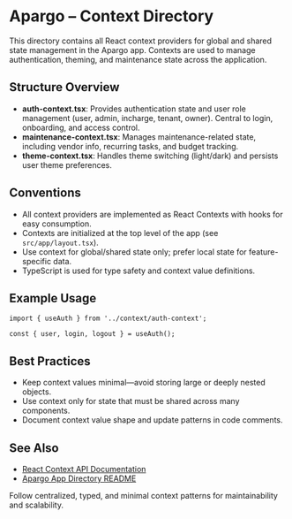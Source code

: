 # Apargo – Context Directory

This directory contains all React context providers for global and shared state management in the Apargo app. Contexts are used to manage authentication, theming, and maintenance state across the application.

## Structure Overview

- **auth-context.tsx**: Provides authentication state and user role management (user, admin, incharge, tenant, owner). Central to login, onboarding, and access control.
- **maintenance-context.tsx**: Manages maintenance-related state, including vendor info, recurring tasks, and budget tracking.
- **theme-context.tsx**: Handles theme switching (light/dark) and persists user theme preferences.

## Conventions

- All context providers are implemented as React Contexts with hooks for easy consumption.
- Contexts are initialized at the top level of the app (see `src/app/layout.tsx`).
- Use context for global/shared state only; prefer local state for feature-specific data.
- TypeScript is used for type safety and context value definitions.

## Example Usage

```tsx
import { useAuth } from '../context/auth-context';

const { user, login, logout } = useAuth();
```

## Best Practices

- Keep context values minimal—avoid storing large or deeply nested objects.
- Use context only for state that must be shared across many components.
- Document context value shape and update patterns in code comments.

## See Also

- [React Context API Documentation](https://react.dev/reference/react/createContext)
- [Apargo App Directory README](../app/README.md)

Follow centralized, typed, and minimal context patterns for maintainability and scalability.
